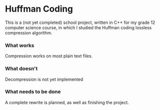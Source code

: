 # Huffman Coding
This is a (not yet completed) school project, written in C++ for my grade 12 computer science course, in which I studied the Huffman coding lossless compression algorithm.

### What works
Compression works on most plain text files.

### What doesn't
Decompression is not yet implemented

### What needs to be done
A complete rewrite is planned, as well as finishing the project.
